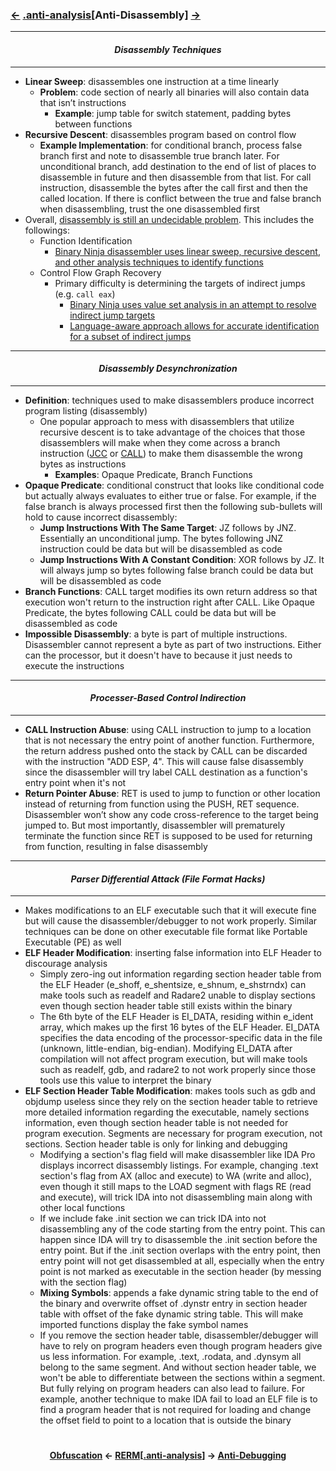 ### <a href="Obfuscation.md"><-</a> [.anti-analysis](anti-analysis.md)[__Anti-Disassembly__] <a href="Anti-Debugging.md">-></a>

---
#### *<p align='center'> Disassembly Techniques </p>*
---
* __Linear Sweep__: disassembles one instruction at a time linearly
  * __Problem__: code section of nearly all binaries will also contain data that isn’t instructions
    * __Example__: jump table for switch statement, padding bytes between functions
* __Recursive Descent__: disassembles program based on control flow
  * __Example Implementation__: for conditional branch, process false branch first and note to disassemble true branch later. For unconditional branch, add destination to the end of list of places to disassemble in future and then disassemble from that list. For call instruction, disassemble the bytes after the call first and then the called location. If there is conflict between the true and false branch when disassembling, trust the one disassembled first
* Overall, [disassembly is still an undecidable problem](https://indefinitestudies.org/2010/12/19/the-halting-problem-for-reverse-engineers/). This includes the followings:
  * Function Identification
    * [Binary Ninja disassembler uses linear sweep, recursive descent, and other analysis techniques to identify functions](https://binary.ninja/2017/11/06/architecture-agnostic-function-detection-in-binaries.html)
  * Control Flow Graph Recovery 
    * Primary difficulty is determining the targets of indirect jumps (e.g. `call eax`)
      * [Binary Ninja uses value set analysis in an attempt to resolve indirect jump targets](https://binary.ninja/2017/11/06/architecture-agnostic-function-detection-in-binaries.html#jump-table-inference-with-generic-value-set-analysis)
      * [Language-aware approach allows for accurate identification for a subset of indirect jumps](https://blog.trailofbits.com/2017/02/13/devirtualizing-c-with-binary-ninja/)

---
#### *<p align='center'> Disassembly Desynchronization </p>*
---
* __Definition__: techniques used to make disassemblers produce incorrect program listing (disassembly)
  * One popular approach to mess with disassemblers that utilize recursive descent is to take advantage of the choices that those disassemblers will make when they come across a branch instruction ([JCC](https://c9x.me/x86/html/file_module_x86_id_146.html) or [CALL](https://c9x.me/x86/html/file_module_x86_id_26.html)) to make them disassemble the wrong bytes as instructions
    * __Examples__: Opaque Predicate, Branch Functions
* __Opaque Predicate__: conditional construct that looks like conditional code but actually always evaluates to either true or false. For example, if the false branch is always processed first then the following sub-bullets will hold to cause incorrect disassembly:
  * __Jump Instructions With The Same Target__: JZ follows by JNZ. Essentially an unconditional jump. The bytes following JNZ instruction could be data but will be disassembled as code
  * __Jump Instructions With A Constant Condition__: XOR follows by JZ. It will always jump so bytes following false branch could be data but will be disassembled as code
* __Branch Functions__: CALL target modifies its own return address so that execution won't return to the instruction right after CALL. Like Opaque Predicate, the bytes following CALL could be data but will be disassembled as code
* __Impossible Disassembly__: a byte is part of multiple instructions. Disassembler cannot represent a byte as part of two instructions. Either can the processor, but it doesn't have to because it just needs to execute the instructions

---
#### *<p align='center'> Processer-Based Control Indirection </p>*
---
* __CALL Instruction Abuse__: using CALL instruction to jump to a location that is not necessary the entry point of another function. Furthermore, the return address pushed onto the stack by CALL can be discarded with the instruction "ADD ESP, 4". This will cause false disassembly since the disassembler will try label CALL destination as a function's entry point when it's not
* __Return Pointer Abuse__: RET is used to jump to function or other location instead of returning from function using the PUSH, RET sequence. Disassembler won’t show any code cross-reference to the target being jumped to. But most importantly, disassembler will prematurely terminate the function since RET is supposed to be used for returning from function, resulting in false disassembly

---
#### *<p align='center'> Parser Differential Attack (File Format Hacks) </p>*
---
* Makes modifications to an ELF executable such that it will execute fine but will cause the disassembler/debugger to not work properly. Similar techniques can be done on other executable file format like Portable Executable (PE) as well
* __ELF Header Modification__: inserting false information into ELF Header to discourage analysis
  * Simply zero-ing out information regarding section header table from the ELF Header (e_shoff, e_shentsize, e_shnum, e_shstrndx) can make tools such as readelf and Radare2 unable to display sections even though section header table still exists within the binary
  * The 6th byte of the ELF Header is EI_DATA, residing within e_ident array, which makes up the first 16 bytes of the ELF Header. EI_DATA specifies the data encoding of the processor-specific data in the file (unknown, little-endian, big-endian). Modifying EI_DATA after compilation will not affect program execution, but will make tools such as readelf, gdb, and radare2 to not work properly since those tools use this value to interpret the binary
* __ELF Section Header Table Modification__: makes tools such as gdb and objdump useless since they rely on the section header table to retrieve more detailed information regarding the executable, namely sections information, even though section header table is not needed for program execution. Segments are necessary for program execution, not sections. Section header table is only for linking and debugging
  * Modifying a section's flag field will make disassembler like IDA Pro displays incorrect disassembly listings. For example, changing .text section's flag from AX (alloc and execute) to WA (write and alloc), even though it still maps to the LOAD segment with flags RE (read and execute), will trick IDA into not disassembling main along with other local functions
  * If we include fake .init section we can trick IDA into not disassembling any of the code starting from the entry point. This can happen since IDA will try to disassemble the .init section before the entry point. But if the .init section overlaps with the entry point, then entry point will not get disassembled at all, especially when the entry point is not marked as executable in the section header (by messing with the section flag)
  * __Mixing Symbols__: appends a fake dynamic string table to the end of the binary and overwrite offset of .dynstr entry in section header table with offset of the fake dynamic string table. This will make imported functions display the fake symbol names
  * If you remove the section header table, disassembler/debugger will have to rely on program headers even though program headers give us less information. For example, .text, .rodata, and .dynsym all belong to the same segment. And without section header table, we won't be able to differentiate between the sections within a segment. But fully relying on program headers can also lead to failure. For example, another technique to make IDA fail to load an ELF file is to find a program header that is not required for loading and change the offset field to point to a location that is outside the binary

#
<strong><p align='center'><a href="Obfuscation.md">Obfuscation</a> <- <a href="/README.md#-reverse-engineering-reference-manual-beta-">RERM</a>[<a href="anti-analysis.md">.anti-analysis</a>] -> <a href="Anti-Debugging.md">Anti-Debugging</a></p></strong>
